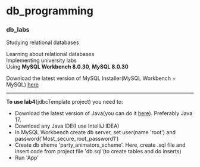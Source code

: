 # db_programming

### db_labs

Studying relational databases

Learning about relational databases  
Implementing university labs  
Using **MySQL Workbench 8.0.30**, **MySQL 8.0.30**

Download the latest version of MySQL Installer(MySQL Workbench + MySQL) [here](https://dev.mysql.com/downloads/mysql/)

***  

**To use lab4**(jdbcTemplate project) you need to:
* Download the latest version of Java(you can do it [here](https://www.oracle.com/java/technologies/downloads/)). Preferably Java 17.
* Download any Java IDE(I use IntelliJ IDEA) 
* In MySQL Workbench create db server, set user(name 'root') and password('Most_secure_root_password1')  
* Create db sheme 'party_animators_scheme'. Here, create .sql file and insert code from project file 'db.sql'(to create tables and do inserts) 
* Run 'App'
